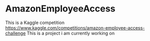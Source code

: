 # AmazonEmployeeAccess
This is a Kaggle competition https://www.kaggle.com/competitions/amazon-employee-access-challenge
This is a project i am currently working on
